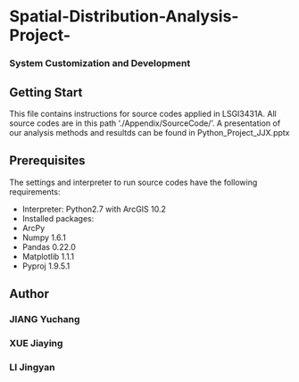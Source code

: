 # Spatial-Distribution-Analysis-Project-
### System Customization and Development
## Getting Start
This file contains instructions for source codes applied in LSGI3431A. All source codes are in this path ‘./Appendix/SourceCode/’.
A presentation of our analysis methods and resultds can be found in Python_Project_JJX.pptx

## Prerequisites
The settings and interpreter to run source codes have the following requirements:
* Interpreter: Python2.7 with ArcGIS 10.2
* Installed packages:
* ArcPy
* Numpy 1.6.1
* Pandas 0.22.0
* Matplotlib 1.1.1
* Pyproj 1.9.5.1

## Author
### JIANG Yuchang
### XUE Jiaying
### LI Jingyan

